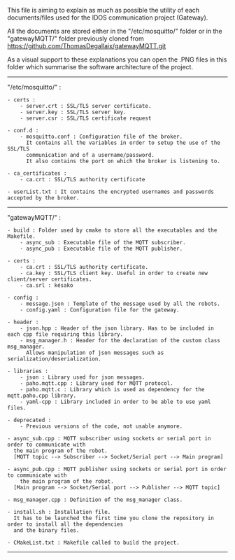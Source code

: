 This file is aiming to explain as much as possible the utility of each documents/files used for the IDOS communication project (Gateway).

All the documents are stored either in the "/etc/mosquitto/" folder or in the "gatewayMQTT/" folder previously cloned from https://github.com/ThomasDegallaix/gatewayMQTT.git


As a visual support to these explanations you can open the .PNG files in this folder which summarise the software architecture of the project.

*****************************************************************************************************************************************************************************

"/etc/mosquitto/" :

	- certs : 
		- server.crt : SSL/TLS server certificate.
		- server.key : SSL/TLS server key.
		- server.csr : SSL/TLS certificate request
	
	- conf.d :
		- mosquitto.conf : Configuration file of the broker. 
		  It contains all the variables in order to setup the use of the SSL/TLS
		  communication and of a username/password.
		  It also contains the port on which the broker is listening to.

	- ca_certificates : 
		- ca.crt : SSL/TLS authority certificate

	- userList.txt : It contains the encrypted usernames and passwords accepted by the broker.




******************************************************************************************************************************************************************************

"gatewayMQTT/" : 

	- build : Folder used by cmake to store all the executables and the Makefile.
		- async_sub : Executable file of the MQTT subscriber.
		- async_pub : Executable file of the MQTT publisher.

	- certs :
		- ca.crt : SSL/TLS authority certificate.
		- ca.key : SSL/TLS client key. Useful in order to create new client/server certificates.
		- ca.srl : késako
	
	- config :
		- message.json : Template of the message used by all the robots.
		- config.yaml : Configuration file for the gateway.

	- header :
		- json.hpp : Header of the json library. Has to be included in each cpp file requiring this library.
		- msg_manager.h : Header for the declaration of the custom class msg_manager. 
		  Allows manipulation of json messages such as serialization/deserialization.

	- libraries :
		- json : Library used for json messages.
		- paho.mqtt.cpp : Library used for MQTT protocol.
		- paho.mqtt.c : Library which is used as dependency for the mqtt.paho.cpp library.
		- yaml-cpp : Library included in order to be able to use yaml files.

	- deprecated :
		- Previous versions of the code, not usable anymore.

	- async_sub.cpp : MQTT subscriber using sockets or serial port in order to communicate with 
	  the main program of the robot. 
	  [MQTT topic --> Subscriber --> Socket/Serial port --> Main program]

	- async_pub.cpp : MQTT publisher using sockets or serial port in order to communicate with 
		the main program of the robot. 
	  [Main program --> Socket/Serial port --> Publisher --> MQTT topic]

	- msg_manager.cpp : Definition of the msg_manager class.

	- install.sh : Installation file. 
	  It has to be launched the first time you clone the repository in order to install all the dependencies 
	  and the binary files.

	- CMakeList.txt : Makefile called to build the project.

******************************************************************************************************************************************************************************

